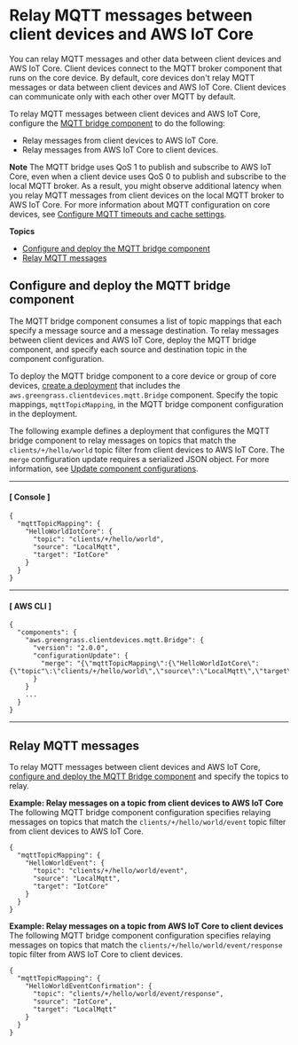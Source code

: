 # Relay MQTT messages between client devices and AWS IoT Core<a name="relay-client-device-messages"></a>

You can relay MQTT messages and other data between client devices and AWS IoT Core\. Client devices connect to the MQTT broker component that runs on the core device\. By default, core devices don't relay MQTT messages or data between client devices and AWS IoT Core\. Client devices can communicate only with each other over MQTT by default\.

To relay MQTT messages between client devices and AWS IoT Core, configure the [MQTT bridge component](mqtt-bridge-component.md) to do the following:
+ Relay messages from client devices to AWS IoT Core\.
+ Relay messages from AWS IoT Core to client devices\.

**Note**  <a name="mqtt-bridge-component-iotcore-qos-1-note"></a>
The MQTT bridge uses QoS 1 to publish and subscribe to AWS IoT Core, even when a client device uses QoS 0 to publish and subscribe to the local MQTT broker\. As a result, you might observe additional latency when you relay MQTT messages from client devices on the local MQTT broker to AWS IoT Core\. For more information about MQTT configuration on core devices, see [Configure MQTT timeouts and cache settings](configure-greengrass-core-v2.md#configure-mqtt)\.

**Topics**
+ [Configure and deploy the MQTT bridge component](#deploy-mqtt-bridge-iot-core)
+ [Relay MQTT messages](#relay-mqtt-messages)

## Configure and deploy the MQTT bridge component<a name="deploy-mqtt-bridge-iot-core"></a>

The MQTT bridge component consumes a list of topic mappings that each specify a message source and a message destination\. To relay messages between client devices and AWS IoT Core, deploy the MQTT bridge component, and specify each source and destination topic in the component configuration\.

<a name="create-mqtt-bridge-deployment-info"></a>To deploy the MQTT bridge component to a core device or group of core devices, [create a deployment](create-deployments.md) that includes the `aws.greengrass.clientdevices.mqtt.Bridge` component\. Specify the topic mappings, `mqttTopicMapping`, in the MQTT bridge component configuration in the deployment\.

The following example defines a deployment that configures the MQTT bridge component to relay messages on topics that match the `clients/+/hello/world` topic filter from client devices to AWS IoT Core\. The `merge` configuration update requires a serialized JSON object\. For more information, see [Update component configurations](update-component-configurations.md)\.

------
#### [ Console ]

```
{
  "mqttTopicMapping": {
    "HelloWorldIotCore": {
      "topic": "clients/+/hello/world",
      "source": "LocalMqtt",
      "target": "IotCore"
    }
  }
}
```

------
#### [ AWS CLI ]

```
{
  "components": {
    "aws.greengrass.clientdevices.mqtt.Bridge": {
      "version": "2.0.0",
      "configurationUpdate": {
        "merge": "{\"mqttTopicMapping\":{\"HelloWorldIotCore\":{\"topic"\:\"clients/+/hello/world\",\"source\":\"LocalMqtt\",\"target\":\"IotCore\"}}}"
      }
    }
    ...
  }
}
```

------

## Relay MQTT messages<a name="relay-mqtt-messages"></a>

To relay MQTT messages between client devices and AWS IoT Core, [configure and deploy the MQTT Bridge component](#deploy-mqtt-bridge-iot-core) and specify the topics to relay\.

**Example: Relay messages on a topic from client devices to AWS IoT Core**  
The following MQTT bridge component configuration specifies relaying messages on topics that match the `clients/+/hello/world/event` topic filter from client devices to AWS IoT Core\.  

```
{
  "mqttTopicMapping": {
    "HelloWorldEvent": {
      "topic": "clients/+/hello/world/event",
      "source": "LocalMqtt",
      "target": "IotCore"
    }
  }
}
```

**Example: Relay messages on a topic from AWS IoT Core to client devices**  
The following MQTT bridge component configuration specifies relaying messages on topics that match the `clients/+/hello/world/event/response` topic filter from AWS IoT Core to client devices\.  

```
{
  "mqttTopicMapping": {
    "HelloWorldEventConfirmation": {
      "topic": "clients/+/hello/world/event/response",
      "source": "IotCore",
      "target": "LocalMqtt"
    }
  }
}
```